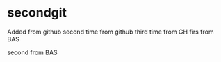 # secondgit
Added from github
second time from github
third time from GH
firs from BAS

second from BAS